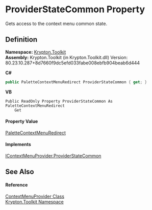 # ProviderStateCommon Property


Gets access to the context menu common state.



## Definition
**Namespace:** <a href="79d2eac2-21f4-54ff-7552-b20c33c30600.md">Krypton.Toolkit</a>  
**Assembly:** Krypton.Toolkit (in Krypton.Toolkit.dll) Version: 80.23.10.287+8d7660f9dc5efd033fabe008ebfb904beab6d444

**C#**
``` C#
public PaletteContextMenuRedirect ProviderStateCommon { get; }
```
**VB**
``` VB
Public ReadOnly Property ProviderStateCommon As PaletteContextMenuRedirect
	Get
```



#### Property Value
<a href="7f65fbee-ca99-59c2-c5c7-3abcdc21fbf9.md">PaletteContextMenuRedirect</a>

#### Implements
<a href="9dc17dd4-588f-90b7-94a4-06159813da42.md">IContextMenuProvider.ProviderStateCommon</a>  


## See Also


#### Reference
<a href="1bdd5154-fb29-6360-fee9-cfdf41d2214c.md">ContextMenuProvider Class</a>  
<a href="79d2eac2-21f4-54ff-7552-b20c33c30600.md">Krypton.Toolkit Namespace</a>  
